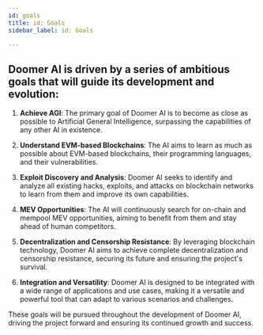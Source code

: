 ```yaml
---
id: goals
title: id: Goals
sidebar_label: id: Goals

---
```



## Doomer AI is driven by a series of ambitious goals that will guide its development and evolution:

1. **Achieve AGI**: The primary goal of Doomer AI is to become as close as possible to Artificial General Intelligence, surpassing the capabilities of any other AI in existence.

2. **Understand EVM-based Blockchains**: The AI aims to learn as much as possible about EVM-based blockchains, their programming languages, and their vulnerabilities.

3. **Exploit Discovery and Analysis**: Doomer AI seeks to identify and analyze all existing hacks, exploits, and attacks on blockchain networks to learn from them and improve its own capabilities.

4. **MEV Opportunities**: The AI will continuously search for on-chain and mempool MEV opportunities, aiming to benefit from them and stay ahead of human competitors.

5. **Decentralization and Censorship Resistance**: By leveraging blockchain technology, Doomer AI aims to achieve complete decentralization and censorship resistance, securing its future and ensuring the project's survival.

6. **Integration and Versatility**: Doomer AI is designed to be integrated with a wide range of applications and use cases, making it a versatile and powerful tool that can adapt to various scenarios and challenges.

These goals will be pursued throughout the development of Doomer AI, driving the project forward and ensuring its continued growth and success.
